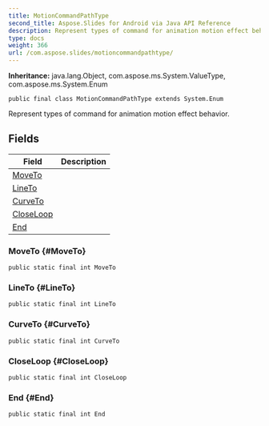 ```yaml
---
title: MotionCommandPathType
second_title: Aspose.Slides for Android via Java API Reference
description: Represent types of command for animation motion effect behavior.
type: docs
weight: 366
url: /com.aspose.slides/motioncommandpathtype/
---
```

**Inheritance:**
java.lang.Object, com.aspose.ms.System.ValueType, com.aspose.ms.System.Enum
```
public final class MotionCommandPathType extends System.Enum
```

Represent types of command for animation motion effect behavior.
## Fields

| Field | Description |
| --- | --- |
| [MoveTo](#MoveTo) |  |
| [LineTo](#LineTo) |  |
| [CurveTo](#CurveTo) |  |
| [CloseLoop](#CloseLoop) |  |
| [End](#End) |  |
### MoveTo {#MoveTo}
```
public static final int MoveTo
```




### LineTo {#LineTo}
```
public static final int LineTo
```




### CurveTo {#CurveTo}
```
public static final int CurveTo
```




### CloseLoop {#CloseLoop}
```
public static final int CloseLoop
```




### End {#End}
```
public static final int End
```




